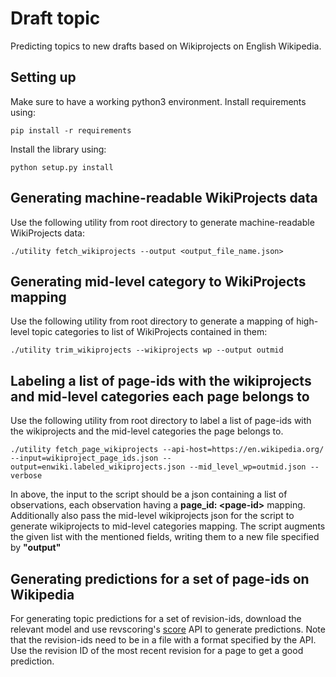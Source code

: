 # Draft topic

Predicting topics to new drafts based on Wikiprojects on English Wikipedia.

## Setting up

Make sure to have a working python3 environment.
Install requirements using:

```
pip install -r requirements
```

Install the library using:

```
python setup.py install
```

## Generating machine-readable WikiProjects data

Use the following utility from root directory to generate machine-readable WikiProjects data:

```
./utility fetch_wikiprojects --output <output_file_name.json>
```

## Generating mid-level category to WikiProjects mapping

Use the following utility from root directory to generate a mapping of high-level topic categories to list of WikiProjects contained in them:

```
./utility trim_wikiprojects --wikiprojects wp --output outmid
```

## Labeling a list of page-ids with the wikiprojects and mid-level categories each page belongs to

Use the following utility from root directory to label a list of page-ids with the wikiprojects and the mid-level categories the page belongs to.

```
./utility fetch_page_wikiprojects --api-host=https://en.wikipedia.org/ --input=wikiproject_page_ids.json --output=enwiki.labeled_wikiprojects.json --mid_level_wp=outmid.json --verbose
```

In above, the input to the script should be a json containing a list of
observations, each observation having a **page\_id: \<page-id\>** mapping.
Additionally also pass the mid-level wikiprojects json for the script to
generate wikiprojects to mid-level categories mapping. The script augments the
given list with the mentioned fields, writing them to a new file specified by
**"output"**

## Generating predictions for a set of page-ids on Wikipedia

For generating topic predictions for a set of revision-ids, download the relevant model and use revscoring's [score](https://github.com/wikimedia/revscoring/blob/master/revscoring/utilities/score.py) API
to generate predictions. Note that the revision-ids need to be in a file with a format specified by the API. Use the revision ID of the most recent revision for a page to get a good prediction.
